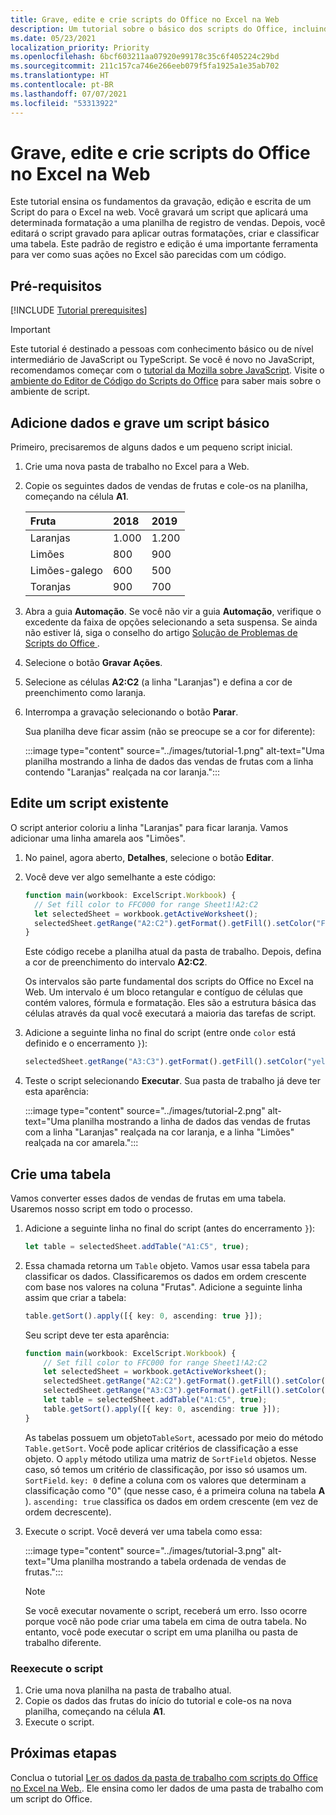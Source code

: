 ```yaml
---
title: Grave, edite e crie scripts do Office no Excel na Web
description: Um tutorial sobre o básico dos scripts do Office, incluindo a gravação de scripts com o Gravador de ações e a gravação de dados em uma pasta de trabalho.
ms.date: 05/23/2021
localization_priority: Priority
ms.openlocfilehash: 6bcf603211aa07920e99178c35c6f405224c29bd
ms.sourcegitcommit: 211c157ca746e266eeb079f5fa1925a1e35ab702
ms.translationtype: HT
ms.contentlocale: pt-BR
ms.lasthandoff: 07/07/2021
ms.locfileid: "53313922"
---
```

# <a name="record-edit-and-create-office-scripts-in-excel-on-the-web"></a>Grave, edite e crie scripts do Office no Excel na Web

Este tutorial ensina os fundamentos da gravação, edição e escrita de um Script do para o Excel na web. Você gravará um script que aplicará uma determinada formatação a uma planilha de registro de vendas. Depois, você editará o script gravado para aplicar outras formatações, criar e classificar uma tabela. Este padrão de registro e edição é uma importante ferramenta para ver como suas ações no Excel são parecidas com um código.

## <a name="prerequisites"></a>Pré-requisitos

[!INCLUDE [Tutorial prerequisites](../includes/tutorial-prerequisites.md)]

> [!IMPORTANT]
> Este tutorial é destinado a pessoas com conhecimento básico ou de nível intermediário de JavaScript ou TypeScript. Se você é novo no JavaScript, recomendamos começar com o [tutorial da Mozilla sobre JavaScript](https://developer.mozilla.org/docs/Web/JavaScript/Guide/Introduction). Visite o [ambiente do Editor de Código do Scripts do Office](../overview/code-editor-environment.md) para saber mais sobre o ambiente de script.

## <a name="add-data-and-record-a-basic-script"></a>Adicione dados e grave um script básico

Primeiro, precisaremos de alguns dados e um pequeno script inicial.

1. Crie uma nova pasta de trabalho no Excel para a Web.
2. Copie os seguintes dados de vendas de frutas e cole-os na planilha, começando na célula **A1**.

    |Fruta |2018 |2019 |
    |:---|:---|:---|
    |Laranjas |1.000 |1.200 |
    |Limões |800 |900 |
    |Limões-galego |600 |500 |
    |Toranjas |900 |700 |

3. Abra a guia **Automação**. Se você não vir a guia **Automação**, verifique o excedente da faixa de opções selecionando a seta suspensa. Se ainda não estiver lá, siga o conselho do artigo [Solução de Problemas de Scripts do Office ](../testing/troubleshooting.md#automate-tab-not-appearing-or-office-scripts-unavailable).
4. Selecione o botão **Gravar Ações**.
5. Selecione as células **A2:C2** (a linha "Laranjas") e defina a cor de preenchimento como laranja.
6. Interrompa a gravação selecionando o botão **Parar**.

    Sua planilha deve ficar assim (não se preocupe se a cor for diferente):

    :::image type="content" source="../images/tutorial-1.png" alt-text="Uma planilha mostrando a linha de dados das vendas de frutas com a linha contendo &quot;Laranjas&quot; realçada na cor laranja.":::

## <a name="edit-an-existing-script"></a>Edite um script existente

O script anterior coloriu a linha "Laranjas" para ficar laranja. Vamos adicionar uma linha amarela aos "Limões".

1. No painel, agora aberto, **Detalhes**, selecione o botão **Editar**.
2. Você deve ver algo semelhante a este código:

    ```TypeScript
    function main(workbook: ExcelScript.Workbook) {
      // Set fill color to FFC000 for range Sheet1!A2:C2
      let selectedSheet = workbook.getActiveWorksheet();
      selectedSheet.getRange("A2:C2").getFormat().getFill().setColor("FFC000");
    }
    ```

    Este código recebe a planilha atual da pasta de trabalho. Depois, defina a cor de preenchimento do intervalo **A2:C2**.

    Os intervalos são parte fundamental dos scripts do Office no Excel na Web. Um intervalo é um bloco retangular e contíguo de células que contém valores, fórmula e formatação. Eles são a estrutura básica das células através da qual você executará a maioria das tarefas de script.

3. Adicione a seguinte linha no final do script (entre onde `color` está definido e o encerramento `}`):

    ```TypeScript
    selectedSheet.getRange("A3:C3").getFormat().getFill().setColor("yellow");
    ```

4. Teste o script selecionando **Executar**. Sua pasta de trabalho já deve ter esta aparência:

    :::image type="content" source="../images/tutorial-2.png" alt-text="Uma planilha mostrando a linha de dados das vendas de frutas com a linha &quot;Laranjas&quot; realçada na cor laranja, e a linha &quot;Limões&quot; realçada na cor amarela.":::

## <a name="create-a-table"></a>Crie uma tabela

Vamos converter esses dados de vendas de frutas em uma tabela. Usaremos nosso script em todo o processo.

1. Adicione a seguinte linha no final do script (antes do encerramento `}`):

    ```TypeScript
    let table = selectedSheet.addTable("A1:C5", true);
    ```

2. Essa chamada retorna um `Table` objeto. Vamos usar essa tabela para classificar os dados. Classificaremos os dados em ordem crescente com base nos valores na coluna "Frutas". Adicione a seguinte linha assim que criar a tabela:

    ```TypeScript
    table.getSort().apply([{ key: 0, ascending: true }]);
    ```

    Seu script deve ter esta aparência:

    ```TypeScript
    function main(workbook: ExcelScript.Workbook) {
        // Set fill color to FFC000 for range Sheet1!A2:C2
        let selectedSheet = workbook.getActiveWorksheet();
        selectedSheet.getRange("A2:C2").getFormat().getFill().setColor("FFC000");
        selectedSheet.getRange("A3:C3").getFormat().getFill().setColor("yellow");
        let table = selectedSheet.addTable("A1:C5", true);
        table.getSort().apply([{ key: 0, ascending: true }]);
    }
    ```

    As tabelas possuem um objeto`TableSort`, acessado por meio do método `Table.getSort`. Você pode aplicar critérios de classificação a esse objeto. O `apply` método utiliza uma matriz de `SortField` objetos. Nesse caso, só temos um critério de classificação, por isso só usamos um. `SortField`. `key: 0` define a coluna com os valores que determinam a classificação como "0" (que nesse caso, é a primeira coluna na tabela **A** ). `ascending: true` classifica os dados em ordem crescente (em vez de ordem decrescente).

3. Execute o script. Você deverá ver uma tabela como essa:

    :::image type="content" source="../images/tutorial-3.png" alt-text="Uma planilha mostrando a tabela ordenada de vendas de frutas.":::

    > [!NOTE]
    > Se você executar novamente o script, receberá um erro. Isso ocorre porque você não pode criar uma tabela em cima de outra tabela. No entanto, você pode executar o script em uma planilha ou pasta de trabalho diferente.

### <a name="re-run-the-script"></a>Reexecute o script

1. Crie uma nova planilha na pasta de trabalho atual.
2. Copie os dados das frutas do início do tutorial e cole-os na nova planilha, começando na célula **A1**.
3. Execute o script.

## <a name="next-steps"></a>Próximas etapas

Conclua o tutorial [Ler os dados da pasta de trabalho com scripts do Office no Excel na Web.](excel-read-tutorial.md). Ele ensina como ler dados de uma pasta de trabalho com um script do Office.
